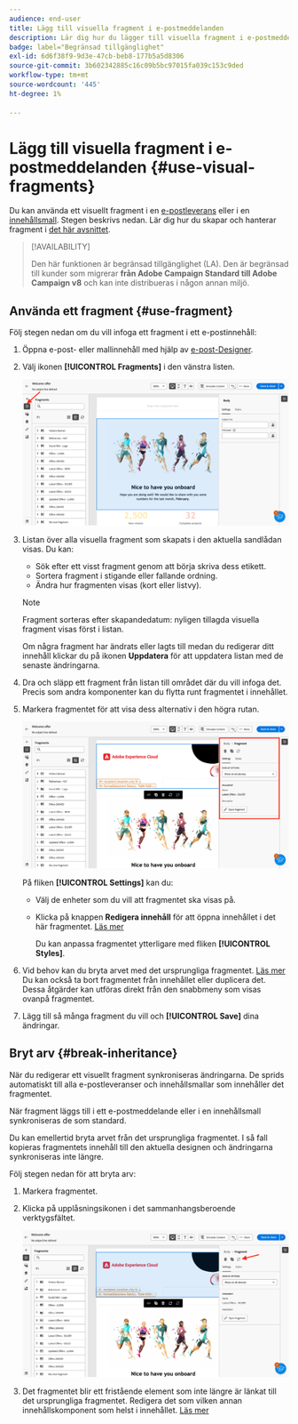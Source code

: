 ```yaml
---
audience: end-user
title: Lägg till visuella fragment i e-postmeddelanden
description: Lär dig hur du lägger till visuella fragment i e-postmeddelanden
badge: label="Begränsad tillgänglighet"
exl-id: 6d6f38f9-9d3e-47cb-beb8-177b5a5d8306
source-git-commit: 3b602342885c16c09b5bc97015fa039c153c9ded
workflow-type: tm+mt
source-wordcount: '445'
ht-degree: 1%

---
```


# Lägg till visuella fragment i e-postmeddelanden {#use-visual-fragments}

Du kan använda ett visuellt fragment i en [e-postleverans](get-started-email-designer.md) eller i en [innehållsmall](use-email-templates.md). Stegen beskrivs nedan. Lär dig hur du skapar och hanterar fragment i [det här avsnittet](fragments.md).

>[!AVAILABILITY]
>
>Den här funktionen är begränsad tillgänglighet (LA). Den är begränsad till kunder som migrerar **från Adobe Campaign Standard till Adobe Campaign v8** och kan inte distribueras i någon annan miljö.

## Använda ett fragment {#use-fragment}

Följ stegen nedan om du vill infoga ett fragment i ett e-postinnehåll:

1. Öppna e-post- eller mallinnehåll med hjälp av [e-post-Designer](get-started-email-designer.md).

1. Välj ikonen **[!UICONTROL Fragments]** i den vänstra listen.

   ![](assets/fragments-in-designer.png)

1. Listan över alla visuella fragment som skapats i den aktuella sandlådan visas. Du kan:

   * Sök efter ett visst fragment genom att börja skriva dess etikett.
   * Sortera fragment i stigande eller fallande ordning.
   * Ändra hur fragmenten visas (kort eller listvy).

   >[!NOTE]
   >
   >Fragment sorteras efter skapandedatum: nyligen tillagda visuella fragment visas först i listan.

   Om några fragment har ändrats eller lagts till medan du redigerar ditt innehåll klickar du på ikonen **Uppdatera** för att uppdatera listan med de senaste ändringarna.

1. Dra och släpp ett fragment från listan till området där du vill infoga det. Precis som andra komponenter kan du flytta runt fragmentet i innehållet.

1. Markera fragmentet för att visa dess alternativ i den högra rutan.

   ![](assets/fragment-right-pane.png)

   På fliken **[!UICONTROL Settings]** kan du:

   * Välj de enheter som du vill att fragmentet ska visas på.
   * Klicka på knappen **Redigera innehåll** för att öppna innehållet i det här fragmentet. [Läs mer](../email/fragments.md#edit-fragments)

     Du kan anpassa fragmentet ytterligare med fliken **[!UICONTROL Styles]**.

1. Vid behov kan du bryta arvet med det ursprungliga fragmentet. [Läs mer](#break-inheritance)
Du kan också ta bort fragmentet från innehållet eller duplicera det. Dessa åtgärder kan utföras direkt från den snabbmeny som visas ovanpå fragmentet.

1. Lägg till så många fragment du vill och **[!UICONTROL Save]** dina ändringar.

## Bryt arv {#break-inheritance}

När du redigerar ett visuellt fragment synkroniseras ändringarna. De sprids automatiskt till alla e-postleveranser och innehållsmallar som innehåller det fragmentet.

När fragment läggs till i ett e-postmeddelande eller i en innehållsmall synkroniseras de som standard.

Du kan emellertid bryta arvet från det ursprungliga fragmentet. I så fall kopieras fragmentets innehåll till den aktuella designen och ändringarna synkroniseras inte längre.

Följ stegen nedan för att bryta arv:

1. Markera fragmentet.

1. Klicka på upplåsningsikonen i det sammanhangsberoende verktygsfältet.

   ![](assets/fragment-break-inheritance.png)

1. Det fragmentet blir ett fristående element som inte längre är länkat till det ursprungliga fragmentet. Redigera det som vilken annan innehållskomponent som helst i innehållet. [Läs mer](content-components.md)
